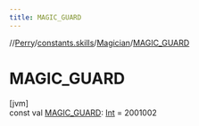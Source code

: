 ```yaml
---
title: MAGIC_GUARD
---
```

//[Perry](../../../index.html)/[constants.skills](../index.html)/[Magician](index.html)/[MAGIC_GUARD](-m-a-g-i-c_-g-u-a-r-d.html)



# MAGIC_GUARD



[jvm]\
const val [MAGIC_GUARD](-m-a-g-i-c_-g-u-a-r-d.html): [Int](https://kotlinlang.org/api/latest/jvm/stdlib/kotlin/-int/index.html) = 2001002




